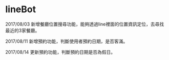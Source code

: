 # lineBot
2017/08/03 
新增餐廳位置搜尋功能，能夠透過line裡面的位置資訊定位，去尋找最近的3家餐廳。


2017/08/11
新增預約功能，判斷使用者預約日期，是否客滿。


2017/08/14
更新預約功能，判斷預約日期是否為假日。
